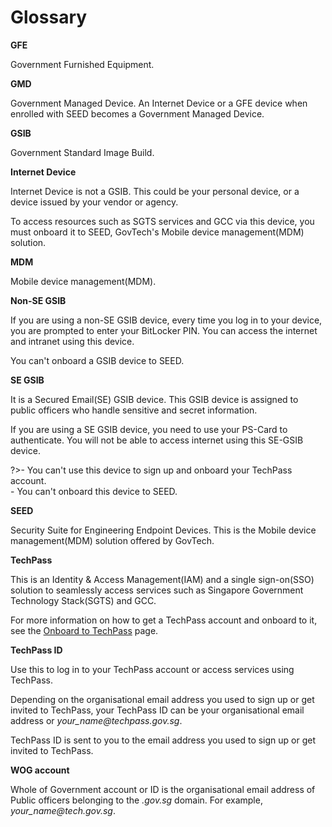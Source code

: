 # Glossary

<!--
Guidelines for anybody adding a new entry to this page.

To add a new word:
 1. Place it in the alphabetical order.
 2. Enclose it by
 <a id="word-in-lower-case">

 **word**

 </a>

 3. Include a line space before and after the word.
 -->

**GFE**

Government Furnished Equipment.

**GMD**

Government Managed Device. An Internet Device or a GFE device when enrolled with SEED becomes a Government Managed Device.

**GSIB**

Government Standard Image Build.

**Internet Device**

Internet Device is not a GSIB. This could be your personal device, or a device issued by your vendor or agency.

To access resources such as SGTS services and GCC via this device, you must onboard it to SEED, GovTech's Mobile device management(MDM) solution.

**MDM**

Mobile device management(MDM).

**Non-SE GSIB**

If you are using a non-SE GSIB device, every time you log in to your device, you are prompted to enter your BitLocker PIN. You can access the internet and intranet using this device.

You can't onboard a GSIB device to SEED.

**SE GSIB**

It is a Secured Email(SE) GSIB device. This GSIB device is assigned to public officers who handle sensitive and secret information.

If you are using a SE GSIB device, you need to use your PS-Card to authenticate. You will not be able to access internet using this SE-GSIB device.

?>- You can't use this device to sign up and onboard your TechPass account.<br>- You can't onboard this device to SEED.

**SEED**

Security Suite for Engineering Endpoint Devices. This is the Mobile device management(MDM) solution offered by GovTech.

**TechPass**

This is an Identity & Access Management(IAM) and a single sign-on(SSO) solution to seamlessly access services such as Singapore Government Technology Stack(SGTS) and GCC.

For more information on how to get a TechPass account and onboard to it, see the [Onboard to TechPass](onboard-to-techpass.md) page. 

**TechPass ID**

Use this to log in to your TechPass account or access services using TechPass. 

Depending on the organisational email address you used to sign up or get invited to TechPass, your TechPass ID can be your organisational email address or *your_name<span>@</span>techpass.gov.sg*.

TechPass ID is sent to you to the email address you used to sign up or get invited to TechPass.

**WOG account**

Whole of Government account or ID is the organisational email address of Public officers belonging to the *.gov.sg* domain. For example, *your_name<span>@</span>tech.gov.sg*.

